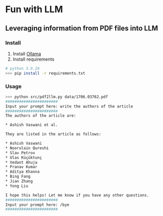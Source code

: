 # Fun with LLM

## Leveraging information from PDF files into LLM

### Install 

1. Install [Ollama](https://ollama.com/download)
2. Install requirements
```bash
# python 3.9.18
>>> pip install -r requirements.txt
```

### Usage 

```bash
>>> python src/pdf2llm.py data/1706.03762.pdf
#######################
Input your prompt here: write the authors of the article
#######################
The authors of the article are:

* Ashish Vaswani et al.

They are listed in the article as follows:

* Ashish Vaswani
* Noorulain Qureshi
* Slav Petrov
* Ulas Küçüktunç
* Vedant Ahuja
* Pranav Kumar
* Aditya Khanna
* Bing Fang
* Jian Zhang
* Yong Liu

I hope this helps! Let me know if you have any other questions.
#######################
Input your prompt here: /bye
#######################
```
